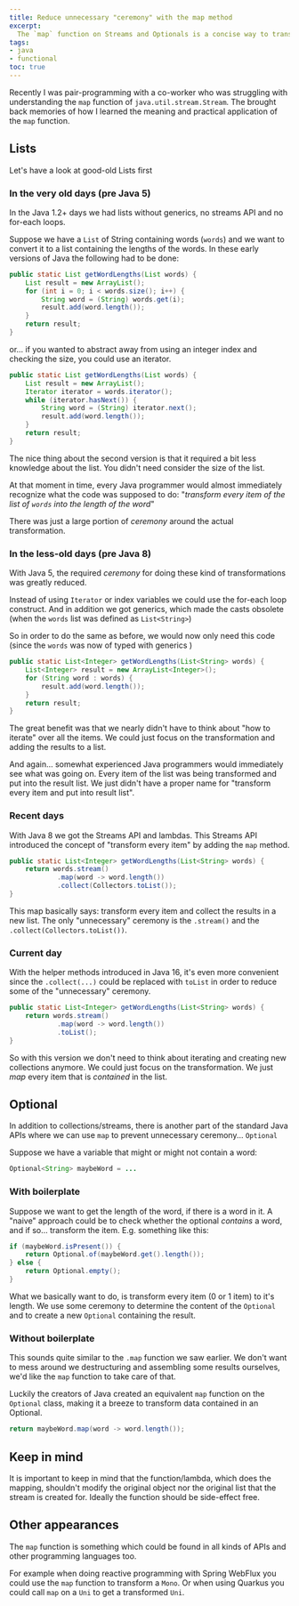 ```yaml
---
title: Reduce unnecessary "ceremony" with the map method 
excerpt: 
  The `map` function on Streams and Optionals is a concise way to transform the items they contain, without worrying about the mechanics of the "container" type.
tags:
- java
- functional
toc: true
---
```


Recently I was pair-programming with a co-worker who was struggling with understanding the `map` function of `java.util.stream.Stream`.
The brought back memories of how I learned the meaning and practical application of the `map` function.

## Lists
Let's have a look at good-old Lists first

### In the very old days (pre Java 5)
In the Java 1.2+ days we had lists without generics, no streams API and no for-each loops.

Suppose we have a `List` of String containing words (`words`) and we want to convert it to a list containing the lengths of the words.
In these early versions of Java the following had to be done:
```java
public static List getWordLengths(List words) {
    List result = new ArrayList();
    for (int i = 0; i < words.size(); i++) {
        String word = (String) words.get(i);
        result.add(word.length());
    }
    return result;
}
```

or... if you wanted to abstract away from using an integer index and checking the size, you could use an iterator.
```java
public static List getWordLengths(List words) {
    List result = new ArrayList();
    Iterator iterator = words.iterator();
    while (iterator.hasNext()) {
        String word = (String) iterator.next();
        result.add(word.length());
    }
    return result;
}
```

The nice thing about the second version is that it required a bit less knowledge about the list. 
You didn't need consider the size of the list.

At that moment in time, every Java programmer would almost immediately recognize what the code was supposed to do:
"_transform every item of the list of `words` into the length of the word_"

There was just a large portion of _ceremony_ around the actual transformation.

### In the less-old days (pre Java 8)
With Java 5, the required _ceremony_ for doing these kind of transformations was greatly reduced.

Instead of using `Iterator` or index variables we could use the for-each loop construct.
And in addition we got generics, which made the casts obsolete (when the `words` list was defined as `List<String>`)

So in order to do the same as before, we would now only need this code (since the `words` was now of typed with generics )
```java
public static List<Integer> getWordLengths(List<String> words) {
    List<Integer> result = new ArrayList<Integer>();
    for (String word : words) {
        result.add(word.length());
    }
    return result;
}
```

The great benefit was that we nearly didn't have to think about "how to iterate" over all the items. 
We could just focus on the transformation and adding the results to a list.

And again... somewhat experienced Java programmers would immediately see what was going on.
Every item of the list was being transformed and put into the result list.
We just didn't have a proper name for "transform every item and put into result list".

### Recent days
With Java 8 we got the Streams API and lambdas.
This Streams API introduced the concept of "transform every item" by adding the `map` method.

```java
public static List<Integer> getWordLengths(List<String> words) {
    return words.stream()
            .map(word -> word.length())
            .collect(Collectors.toList());
}
```

This map basically says: transform every item and collect the results in a new list.
The only "unnecessary" ceremony is the `.stream()` and the `.collect(Collectors.toList())`.

### Current day
With the helper methods introduced in Java 16, it's even more convenient since the `.collect(...)` could be replaced with `toList` in order to reduce some of the "unnecessary" ceremony.

```java
public static List<Integer> getWordLengths(List<String> words) {
    return words.stream()
            .map(word -> word.length())
            .toList();
}
```

So with this version we don't need to think about iterating and creating new collections anymore. 
We could just focus on the transformation.
We just _map_ every item that is _contained_ in the list.

## Optional
In addition to collections/streams, there is another part of the standard Java APIs where we can use `map` to prevent unnecessary ceremony... `Optional`

Suppose we have a variable that might or might not contain a word:
```java
Optional<String> maybeWord = ...
```

### With boilerplate
Suppose we want to get the length of the word, if there is a word in it.
A "naive" approach could be to check whether the optional _contains_ a word, and if so... transform the item.
E.g. something like this:

```java
if (maybeWord.isPresent()) {
    return Optional.of(maybeWord.get().length());
} else {
    return Optional.empty();
}
```
What we basically want to do, is transform every item (0 or 1 item) to it's length.
We use some ceremony to determine the content of the `Optional` and to create a new `Optional` containing the result.

### Without boilerplate
This sounds quite similar to the `.map` function we saw earlier.
We don't want to mess around we destructuring and assembling some results ourselves, we'd like the `map` function to take care of that. 

Luckily the creators of Java created an equivalent `map` function on the `Optional` class, making it a breeze to transform data contained in an Optional.

```java
return maybeWord.map(word -> word.length());
```

## Keep in mind
It is important to keep in mind that the function/lambda, which does the mapping, shouldn't modify the original object nor the original list that the stream is created for.
Ideally the function should be side-effect free.

## Other appearances
The `map` function is something which could be found in all kinds of APIs and other programming languages too.

For example when doing reactive programming with Spring WebFlux you could use the `map` function to transform a `Mono`. 
Or when using Quarkus you could call `map` on a `Uni` to get a transformed `Uni`.